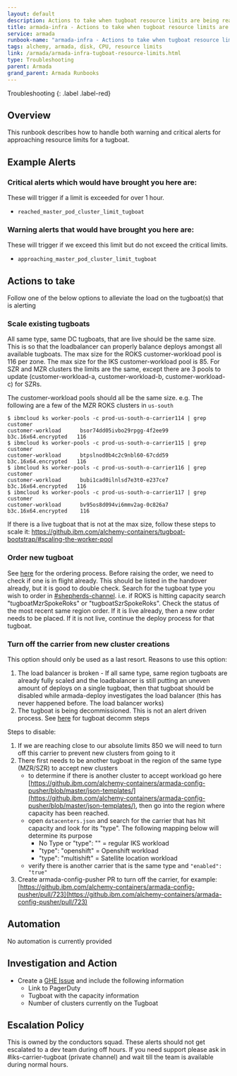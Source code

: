 ```yaml
---
layout: default
description: Actions to take when tugboat resource limits are being reached.
title: armada-infra - Actions to take when tugboat resource limits are being reached.
service: armada
runbook-name: "armada-infra - Actions to take when tugboat resource limits are being reached"
tags: alchemy, armada, disk, CPU, resource limits
link: /armada/armada-infra-tugboat-resource-limits.html
type: Troubleshooting
parent: Armada
grand_parent: Armada Runbooks
---
```


Troubleshooting
{: .label .label-red}

## Overview
This runbook describes how to handle both warning and critical alerts for approaching resource limits for a tugboat.

## Example Alerts

### Critical alerts which would have brought you here are:

These will trigger if a limit is exceeded for over 1 hour.

- `reached_master_pod_cluster_limit_tugboat`

### Warning alerts that would have brought you here are:

These will trigger if we exceed this limit but do not exceed the critical limits.

- `approaching_master_pod_cluster_limit_tugboat`

## Actions to take

Follow one of the below options to alleviate the load on the tugboat(s) that is alerting

### Scale existing tugboats

All same type, same DC tugboats, that are live should be the same size. This is so that the loadbalancer can properly balance deploys amongst all available tugboats. The max size for the ROKS customer-workload pool is 116 per zone. The max size for the IKS customer-workload pool is 85. For SZR and MZR clusters the limits are the same, except there are 3 pools to update (customer-workload-a, customer-workload-b, customer-workload-c) for SZRs.

The customer-workload pools should all be the same size. e.g. The following are a few of the MZR ROKS clusters in `us-south`
```
$ ibmcloud ks worker-pools -c prod-us-south-o-carrier114 | grep customer
customer-workload      bsor74dd05ivbo29rpgg-4f2ee99   b3c.16x64.encrypted   116
$ ibmcloud ks worker-pools -c prod-us-south-o-carrier115 | grep customer
customer-workload      btpslnod0b4c2c9nbl60-67cdd59   b3c.16x64.encrypted   116   
$ ibmcloud ks worker-pools -c prod-us-south-o-carrier116 | grep customer
customer-workload      bubi1cad0ilnlsd7e3t0-e237ce7   b3c.16x64.encrypted   116   
$ ibmcloud ks worker-pools -c prod-us-south-o-carrier117 | grep customer
customer-workload      bv95os8d094vi6mmv2ag-0c826a7   b3c.16x64.encrypted    116   
```

If there is a live tugboat that is not at the max size, follow these steps to scale it: https://github.ibm.com/alchemy-containers/tugboat-bootstrap/#scaling-the-worker-pool

### Order new tugboat

See [here](https://github.ibm.com/alchemy-containers/tugboat-bootstrap/#raise-order-with-shepherd) for the ordering process. Before raising the order, we need to check if one is in flight already. This should be listed in the handover already, but it is good to double check. Search for the tugboat type you wish to order in [#shepherds-channel](https://ibm-argonauts.slack.com/archives/G7NGEV2GY). i.e. if ROKS is hitting capacity search "tugboatMzrSpokeRoks" or "tugboatSzrSpokeRoks". Check the status of the most recent same region order. If it is live already, then a new order needs to be placed. If it is not live, continue the deploy process for that tugboat.

### Turn off the carrier from new cluster creations

This option should only be used as a last resort. Reasons to use this option:
1. The load balancer is broken - If all same type, same region tugboats are already fully scaled and the loadbalancer is still putting an uneven amount of deploys on a single tugboat, then that tugboat should be disabled while armada-deploy investigates the load balancer (this has never happened before. The load balancer works)
1. The tugboat is being decommissioned. This is not an alert driven process. See [here](../decomission_legacy_carrier.html) for tugboat decomm steps

Steps to disable:

1. If we are reaching close to our absolute limits 850 we will need to turn off this carrier to prevent new clusters from going to it
1. There first needs to be another tugboat in the region of the same type (MZR/SZR) to accept new clusters
   - to determine if there is another cluster to accept workload go here [https://github.ibm.com/alchemy-containers/armada-config-pusher/blob/master/json-templates/](https://github.ibm.com/alchemy-containers/armada-config-pusher/blob/master/json-templates/), then go into the region where capacity has been reached.
   - open `datacenters.json` and search for the carrier that has hit capacity and look for its "type". The following mapping below will determine its purpose
     - No Type or "type": "" = regular IKS workload
     - "type": "openshift" = Openshift workload
     - "type": "multishift" = Satellite location workload  
   - verify there is another carrier that is the same type and `"enabled": "true"`
1. Create armada-config-pusher PR to turn off the carrier, for example: [https://github.ibm.com/alchemy-containers/armada-config-pusher/pull/723](https://github.ibm.com/alchemy-containers/armada-config-pusher/pull/723)

## Automation
No automation is currently provided

## Investigation and Action
- Create a [GHE Issue](https://github.ibm.com/alchemy-conductors/team/issues) and include the following information
    - Link to PagerDuty
    - Tugboat with the capacity information
    - Number of clusters currently on the Tugboat

## Escalation Policy
This is owned by the conductors squad. These alerts should not get escalated to a dev team during off hours. If you need support please ask in #iks-carrier-tugboat (private channel) and wait till the team is available during normal hours.
